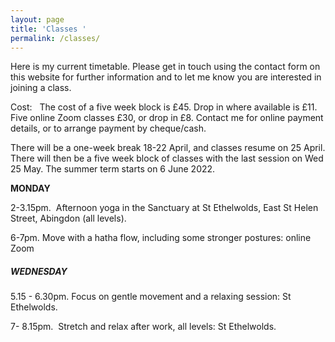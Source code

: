 ```yaml
---
layout: page
title: 'Classes '
permalink: /classes/
---
```


Here is my current timetable. Please get in touch using the contact form on this website for further information and to let me know you are interested in joining a class.

Cost:&nbsp; &nbsp;The cost of a five week block is &pound;45. Drop in where available is &pound;11.&nbsp; Five online Zoom classes &pound;30, or drop in &pound;8. Contact me for online payment details, or to arrange payment by cheque/cash.&nbsp;

There will be a one-week break 18-22 April, and classes resume on 25 April. There will then be a five week block of classes with the last session on Wed 25 May. The summer term starts on 6 June 2022.

**MONDAY**

2-3.15pm.&nbsp; Afternoon yoga in the Sanctuary at St Ethelwolds, East St Helen Street, Abingdon (all levels).

6-7pm. Move with a hatha flow, including some stronger postures: online Zoom

##### **WEDNESDAY**

5\.15 - 6.30pm. Focus on gentle movement and a relaxing session: St Ethelwolds.

7- 8.15pm.&nbsp; Stretch and relax after work, all levels: St Ethelwolds.

&nbsp;
